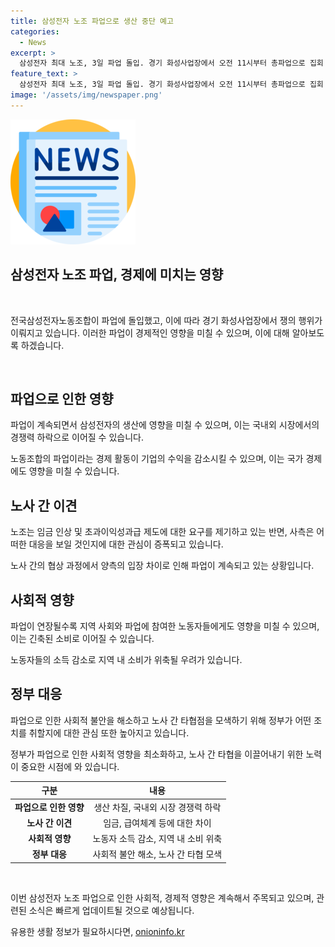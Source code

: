 ```yaml
---
title: 삼성전자 노조 파업으로 생산 중단 예고
categories:
  - News
excerpt: >
  삼성전자 최대 노조, 3일 파업 돌입. 경기 화성사업장에서 오전 11시부터 총파업으로 집회 시작. 파업 목적은 생산 차질. 노조는 임금 인상 및 초과이익성과급 제도 개선 요구. 이전 연가 투쟁 시 생산 차질 우려 없어지며, 모레까지 쟁의 예정.
feature_text: >
  삼성전자 최대 노조, 3일 파업 돌입. 경기 화성사업장에서 오전 11시부터 총파업으로 집회 시작. 파업 목적은 생산 차질. 노조는 임금 인상 및 초과이익성과급 제도 개선 요구. 이전 연가 투쟁 시 생산 차질 우려 없어지며, 모레까지 쟁의 예정.
image: '/assets/img/newspaper.png'
---
```


<p><img src="/assets/img/newspaper.png" alt="kimp 속보" /></p>

<h2>삼성전자 노조 파업, 경제에 미치는 영향</h2>

<p data-ke-size="size16">&nbsp;</p>

<p>전국삼성전자노동조합이 파업에 돌입했고, 이에 따라 경기 화성사업장에서 쟁의 행위가 이뤄지고 있습니다. 이러한 파업이 경제적인 영향을 미칠 수 있으며, 이에 대해 알아보도록 하겠습니다.</p>

<p data-ke-size="size16">&nbsp;</p>

<h2 data-ke-size="size26">파업으로 인한 영향</h2>

<p>파업이 계속되면서 삼성전자의 생산에 영향을 미칠 수 있으며, 이는 국내외 시장에서의 경쟁력 하락으로 이어질 수 있습니다.</p>

<p data-ke-size="size16">노동조합의 파업이라는 경제 활동이 기업의 수익을 감소시킬 수 있으며, 이는 국가 경제에도 영향을 미칠 수 있습니다.</p>

<h2 data-ke-size="size26">노사 간 이견</h2>

<p>노조는 임금 인상 및 초과이익성과급 제도에 대한 요구를 제기하고 있는 반면, 사측은 어떠한 대응을 보일 것인지에 대한 관심이 증폭되고 있습니다.</p>

<p data-ke-size="size16">노사 간의 협상 과정에서 양측의 입장 차이로 인해 파업이 계속되고 있는 상황입니다.</p>

<h2 data-ke-size="size26">사회적 영향</h2>

<p>파업이 연장될수록 지역 사회와 파업에 참여한 노동자들에게도 영향을 미칠 수 있으며, 이는 긴축된 소비로 이어질 수 있습니다. </p>

<p data-ke-size="size16">노동자들의 소득 감소로 지역 내 소비가 위축될 우려가 있습니다.</p>

<h2 data-ke-size="size26">정부 대응</h2>

<p>파업으로 인한 사회적 불안을 해소하고 노사 간 타협점을 모색하기 위해 정부가 어떤 조치를 취할지에 대한 관심 또한 높아지고 있습니다.</p>

<p data-ke-size="size16">정부가 파업으로 인한 사회적 영향을 최소화하고, 노사 간 타협을 이끌어내기 위한 노력이 중요한 시점에 와 있습니다.</p>

<table>
    <thead>
        <tr>
            <th scope="col" style="text-align: center;">구분</th>
            <th scope="col" style="text-align: center;">내용</th>
        </tr>
    </thead>
    <tbody>
        <tr>
            <td style="text-align: center;"><b>파업으로 인한 영향</b></td>
            <td style="text-align: center;">생산 차질, 국내외 시장 경쟁력 하락</td>
        </tr>
        <tr>
            <td style="text-align: center;"><b>노사 간 이견</b></td>
            <td style="text-align: center;">임금, 급여체계 등에 대한 차이</td>
        </tr>
        <tr>
            <td style="text-align: center;"><b>사회적 영향</b></td>
            <td style="text-align: center;">노동자 소득 감소, 지역 내 소비 위축</td>
        </tr>
        <tr>
            <td style="text-align: center;"><b>정부 대응</b></td>
            <td style="text-align: center;">사회적 불안 해소, 노사 간 타협 모색</td>
        </tr>
    </tbody>
</table>

<p data-ke-size="size16">&nbsp;</p>

<p>이번 삼성전자 노조 파업으로 인한 사회적, 경제적 영향은 계속해서 주목되고 있으며, 관련된 소식은 빠르게 업데이트될 것으로 예상됩니다.</p>
유용한 생활 정보가 필요하시다면, <a href="https://onioninfo.kr" rel="dofollow">onioninfo.kr</a>



